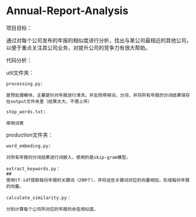 # Annual-Report-Analysis

项目目标：

  通过对每个公司发布的年报的相似度进行分析，找出与某公司最相近的其他公司，以便于重点关注其公司业务，对提升公司的竞争力有很大帮助。
  
代码分析：

  util文件夹：
  
    processing.py:
    
    是预处理模块，主要是针对年报进行清洗，并去除停用词，分词，并将所有年报的分词结果保存在output文件夹里（结果太大，不便上传）
    
    stop_words.txt:
    
    停用词表
    
  production文件夹：
  
    word_embeding.py:
    
    对所有年报的分词结果进行词嵌入，使用的是skip-gram模型。
    
    extract_keywords.py：
    ##
    使用tf-idf提取每份年报的关键词（200个），并将这些关键词对应的向量相加，形成每份年报的向量。
    
    calculate_similarity.py：
    
    分别计算每个公司所对应的年报的余弦相似度。
    
    
